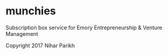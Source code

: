 # munchies

Subscription box service for Emory Entrepreneurship & Venture Management

Copyright 2017 Nihar Parikh
